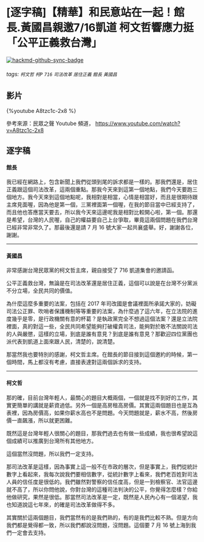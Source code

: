 # [逐字稿]【精華】和民意站在一起！館長.黃國昌親邀7/16凱道 柯文哲響應力挺「公平正義救台灣」 

[![hackmd-github-sync-badge](https://hackmd.io/KFQbSLZVTEWzW7JrzGfvyw/badge)](https://hackmd.io/KFQbSLZVTEWzW7JrzGfvyw)


###### tags: `柯文哲` `柯P` `716` `司法改革` `居住正義` `館長` `黃國昌` 

## 影片

{%youtube A8tzc1c-2x8 %}

參考來源：民眾之聲 Youtube 頻道， https://www.youtube.com/watch?v=A8tzc1c-2x8


## 逐字稿

#### 館長

我已經在網路上，包含新聞上我們從頭到尾的訴求都是一樣的。那我們還是，居住正義跟這個司法改革，這兩個重點。那我今天來到這第一個地點，我們今天要跑三個地方。我今天來到這個地點呢，我相對是相當，心情是相當好，而且是很期待跟主席見面喔，因為他是第一個，三黨裡面第一個喔，在我的節目當中已經支持了，而且他也答應當天要去，所以我今天來這邊呢我是相對比較開心啦，第一個。那還是希望，台灣的人民喔，自己的權益要自己上台爭取，畢竟這兩個問題在我們台灣已經非常非常久了。那最後還是請 7 月 16 號大家一起共襄盛舉。好，謝謝各位，謝謝。

---

#### 黃國昌

非常感謝台灣民眾黨的柯文哲主席，親自接受了 716 凱道集會的邀請函。

公平正義救台灣，無論是在司法改革還是居住正義，這個可以說是在台灣不分黨派不分立場，全民共同的價值。

為什麼這麼多重要的法案，包括在 2017 年司改國是會議裡面所承諾大家的，妨礙司法公正罪、吹哨者保護機制等等重要的法案，為什麼過了這六年，在立法院的進度幾乎是零，是行政機關有意的杯葛？是執政黨完全不想過這個法案？還是立法院裡面，真的對這一些，全民共同希望能夠打破權貴司法，能夠對於敢不法關說司法的人與嚴懲，這樣的立場，到底是誰有意見？到底是誰有意見？那歡迎四位黨團也派代表到凱道上面來跟人民，清楚的，說清楚。

那當然我也要特別的感謝，柯文哲主席。在館長的節目接到這個邀約的時候，第一個時間，馬上都沒有考慮，直接表達對這兩個訴求的支持。

---

#### 柯文哲

那的確，目前台灣年輕人，最關心的題目大概兩個，一個就是找不到好的工作，其實更簡單的講就是薪資過低。另外一個是高房租高房價。其實這兩個題目也是互為表裡，因為房價高，如果你薪水高也不是問題。今天問題就是，薪水不高，然後房價一直飆漲，所以就更困難。

既然這是台灣年輕人很關心的題目，那我們過去也有做一些成績，我也很希望說這個成績可以推廣到台灣所有其他地方。

這個當然沒問題，所以我們一定支持。

那司法改革是這樣，因為事實上這一般不在市政的層次，但是事實上，我們從統計數字上看起來，我每次說我們要相信數字，從統計數字上看來，我們老百姓對司法人員的信任度是很低的。我們雖然對警察的信任度高，但是一到檢察官、法官這邊就不高了，所以你問他說，你對台灣的這種司法判決的公平，你覺得怎麼樣？你給他做研究，果然是很低。那當然司法改革是一定，既然是人民內心有一個渴望，我也知道說這七年來，的確是司法改革做得不多。

其實關於這兩個題目，我們當然有的是我們熟的，有的是我們比較不熟。但是方向我們都是覺得都一致，所以我們都說沒問題，沒問題。這個要 7 月 16 號上海到我們一定會去支持。
